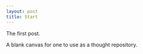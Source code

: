 ```yaml
---
layout: post
title: Start
---
```


The first post.

A blank canvas for one to use as a thought repository.
